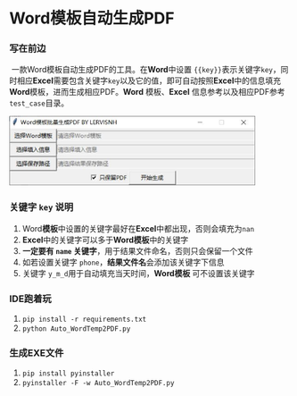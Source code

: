 # Word模板自动生成PDF



### 写在前边

​		一款Word模板自动生成PDF的工具。在**Word**中设置 `{{key}}`表示关键字`key`，同时相应**Excel**需要包含关键字`key`以及它的值，即可自动按照**Excel**中的信息填充**Word**模板，进而生成相应PDF。**Word** 模板、**Excel** 信息参考以及相应PDF参考 `test_case`目录。

<img src="./figures/ui.jpg" style="zoom: 67%;" />



### 关键字 `key` 说明

1. Word**模板**中设置的关键字最好在**Excel**中都出现，否则会填充为`nan`
2. **Excel**中的关键字可以多于**Word模板**中的关键字
3. **一定要有 `name` 关键字**，用于结果文件命名，否则只会保留一个文件
4. 如若设置关键字 `phone`，**结果文件名**会添加该关键字下信息
5. 关键字 `y_m_d`用于自动填充当天时间，**Word模板**  可不设置该关键字



### IDE跑着玩

1. `pip install -r requirements.txt`
2. `python Auto_WordTemp2PDF.py`




### 生成EXE文件

1. `pip install pyinstaller`
2. `pyinstaller -F -w Auto_WordTemp2PDF.py`